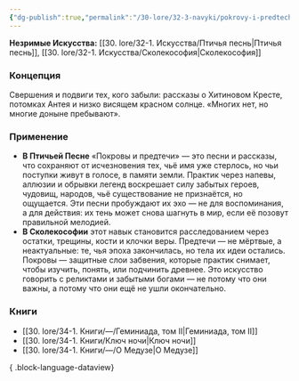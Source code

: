 ```yaml
---
{"dg-publish":true,"permalink":"/30-lore/32-3-navyki/pokrovy-i-predtechi/","tags":["незримое/навык"]}
---
```


**Незримые Искусства:** [[30. lore/32-1. Искусства/Птичья песнь\|Птичья песнь]], [[30. lore/32-1. Искусства/Сколекософия\|Сколекософия]]
### Концепция
Свершения и подвиги тех, кого забыли: рассказы о Хитиновом Кресте, потомках Антея и низко висящем красном солнце. «Многих нет, но многие доныне пребывают».
### Применение
- **В Птичьей Песне** «Покровы и предтечи» — это песни и рассказы, что сохраняют от исчезновения тех, чьё имя уже стерлось, но чьи поступки живут в голосе, в памяти земли. Практик через напевы, аллюзии и обрывки легенд воскрешает силу забытых  героев, чудовищ, народов, чьё существование не признаётся, но ощущается. Эти песни пробуждают их эхо — не для воспоминания, а для действия: их тень может снова шагнуть в мир, если её позовут правильной мелодией.
- **В Сколекософии** этот навык становится расследованием через остатки, трещины, кости и клочки веры. Предтечи — не мёртвые, а неактуальные: те, чья эпоха закончилась, но тела их идеи остались. Покровы — защитные слои забвения, которые практик снимает, чтобы изучить, понять, или подчинить древнее. Это искусство говорить с реликтами и забытыми богами — не потому что они важны, а потому что они ещё не ушли окончательно.
### Книги
- [[30. lore/34-1. Книги/—/Геминиада, том II\|Геминиада, том II]]
- [[30. lore/34-1. Книги/Ключ ночи\|Ключ ночи]]
- [[30. lore/34-1. Книги/—/О Медузе\|О Медузе]]

{ .block-language-dataview}
